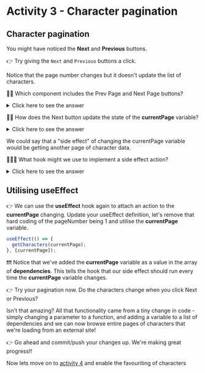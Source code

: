 # Activity 3 - Character pagination

## Character pagination

You might have noticed the **Next** and **Previous** buttons. 

👉 Try giving the `Next` and `Previous` buttons a click.

Notice that the page number changes but it doesn't update the list of characters.

🙋🏻 Which component includes the Prev Page and Next Page buttons?

<details>
<summary>Click here to see the answer</summary>
<pre>
Navigation component
</pre>
</details>

🙋🏻 How does the Next button update the state of the **currentPage** variable?

<details>
<summary>Click here to see the answer</summary>
<pre>
You pass the setCurrentPage function down as a prop into the component.

The setCurrentPage function is provided by the useState hook and allows us to update the state of the currentPage variable.
</pre>
</details>

We could say that a "side effect" of changing the currentPage variable would be getting another page of character data.

🙋🏽‍♀️ What hook might we use to implement a side effect action?

<details>
<summary>Click here to see the answer</summary>
<pre>
The useEffect hook
</pre>
</details>

## Utilising useEffect 

👉 We can use the **useEffect** hook again to attach an action to the **currentPage** changing. Update your useEffect definition, let's remove that hard coding of the pageNumber being 1 and utilise the **currentPage** variable.

```TypeScript
useEffect(() => {
  getCharacters(currentPage);
}, [currentPage]);
```

❗❗❗ Notice that we've added the **currentPage** variable as a value in the array of **dependencies**. This tells the hook that our side effect should run every time the **currentPage** variable changes.

👉 Try your pagination now. Do the characters change when you click Next or Previous? 

Isn't that amazing? All that functionality came from a tiny change in code - simply changing a parameter to a function, and adding a variable to a list of dependencies and we can now browse entire pages of characters that we're loading from an external site!

👉 Go ahead and commit/push your changes up. We're making great progress!!

Now lets move on to [activity 4](./activity_4.md) and enable the favouriting of characters